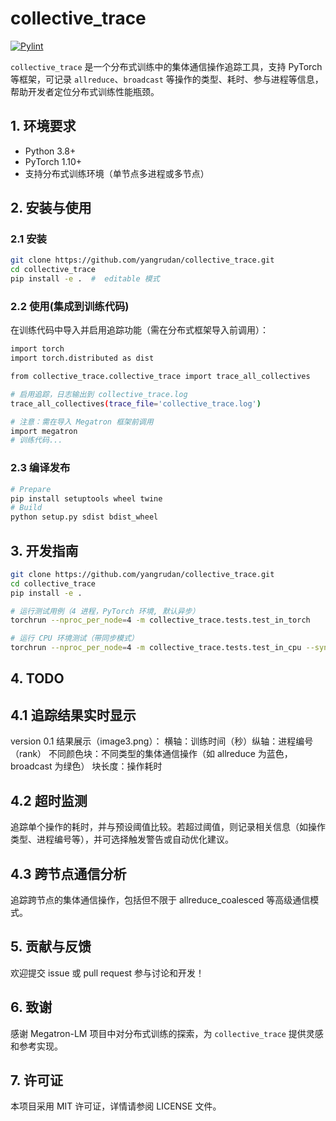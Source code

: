 # collective_trace

[![Pylint](https://github.com/yangrudan/collective_trace/actions/workflows/pylint.yml/badge.svg)](https://github.com/yangrudan/collective_trace/actions/workflows/pylint.yml)

`collective_trace` 是一个分布式训练中的集体通信操作追踪工具，支持 PyTorch 等框架，可记录 `allreduce`、`broadcast` 等操作的类型、耗时、参与进程等信息，帮助开发者定位分布式训练性能瓶颈。

## 1. 环境要求

- Python 3.8+
- PyTorch 1.10+
- 支持分布式训练环境（单节点多进程或多节点）

## 2. 安装与使用

### 2.1 安装

```bash
git clone https://github.com/yangrudan/collective_trace.git
cd collective_trace
pip install -e .  #  editable 模式
```

### 2.2 使用(集成到训练代码)​

在训练代码中导入并启用追踪功能（需在分布式框架导入前调用）：

```bash
import torch
import torch.distributed as dist

from collective_trace.collective_trace import trace_all_collectives

# 启用追踪，日志输出到 collective_trace.log
trace_all_collectives(trace_file='collective_trace.log')

# 注意：需在导入 Megatron 框架前调用
import megatron  
# 训练代码...
```

### 2.3 编译发布

```bash
# Prepare
pip install setuptools wheel twine
# Build
python setup.py sdist bdist_wheel

```

## 3. 开发指南

```bash
git clone https://github.com/yangrudan/collective_trace.git
cd collective_trace
pip install -e .

# 运行测试用例（4 进程，PyTorch 环境, 默认异步）
torchrun --nproc_per_node=4 -m collective_trace.tests.test_in_torch

# 运行 CPU 环境测试（带同步模式）
torchrun --nproc_per_node=4 -m collective_trace.tests.test_in_cpu --sync_mode 
```

## 4. TODO

## 4.1 追踪结果实时显示

version 0.1 结果展示（image3.png）：​
横轴：训练时间（秒）​
纵轴：进程编号（rank）​
不同颜色块：不同类型的集体通信操作（如 allreduce 为蓝色，broadcast 为绿色）​
块长度：操作耗时

## 4.2 超时监测

追踪单个操作的耗时，并与预设阈值比较。若超过阈值，则记录相关信息（如操作类型、进程编号等），并可选择触发警告或自动优化建议。

## 4.3 跨节点通信分析

追踪跨节点的集体通信操作，包括但不限于 allreduce_coalesced 等高级通信模式。

## 5. 贡献与反馈

欢迎提交 issue 或 pull request 参与讨论和开发！

## 6. 致谢

感谢 Megatron-LM 项目中对分布式训练的探索，为 `collective_trace` 提供灵感和参考实现。

## 7. 许可证

本项目采用 MIT 许可证，详情请参阅 LICENSE 文件。
